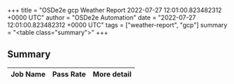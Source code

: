 +++
title = "OSDe2e gcp Weather Report 2022-07-27 12:01:00.823482312 +0000 UTC"
author = "OSDe2e Automation"
date = "2022-07-27 12:01:00.823482312 +0000 UTC"
tags = ["weather-report", "gcp"]
summary = "<table class=\"summary\"></table>"
+++
## Summary

| Job Name | Pass Rate | More detail |
|----------|-----------|-------------|




